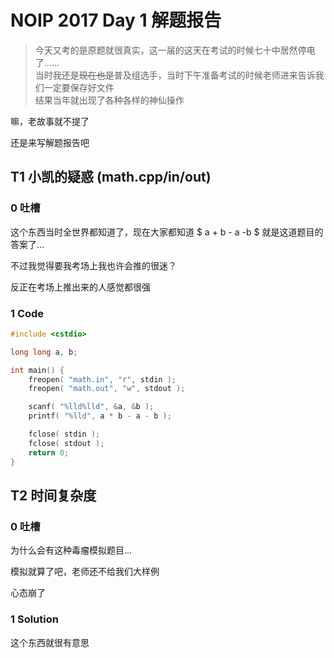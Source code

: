 # NOIP 2017 Day 1 解题报告

> 今天又考的是原题就很真实，这一届的这天在考试的时候七十中居然停电了……   
> 当时我还是~~现在也是~~普及组选手，当时下午准备考试的时候老师进来告诉我们一定要保存好文件  
> 结果当年就出现了各种各样的神仙操作

嘛，老故事就不提了

还是来写解题报告吧

## T1 小凯的疑惑 (math.cpp/in/out)

### 0 吐槽

这个东西当时全世界都知道了，现在大家都知道 $ a + b - a -b $ 就是这道题目的答案了...

不过我觉得要我考场上我也许会推的很迷？

反正在考场上推出来的人感觉都很强

### 1 Code

```cpp
#include <cstdio>

long long a, b;

int main() {
	freopen( "math.in", "r", stdin );
	freopen( "math.out", "w", stdout );

	scanf( "%lld%lld", &a, &b );
	printf( "%lld", a * b - a - b );

	fclose( stdin );
	fclose( stdout );
	return 0;
}
```

## T2 时间复杂度

### 0 吐槽

为什么会有这种毒瘤模拟题目...

模拟就算了吧，老师还不给我们大样例

心态崩了

### 1 Solution

这个东西就很有意思
